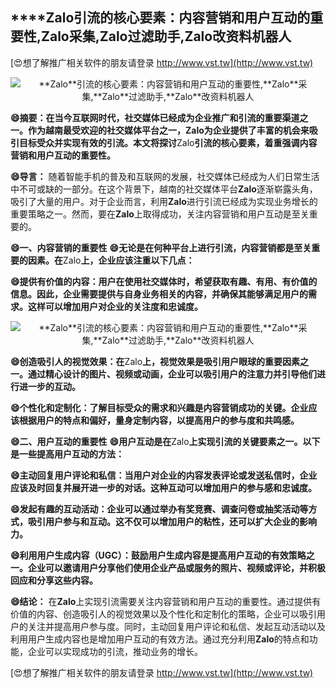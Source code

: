 ## ****Zalo**引流的核心要素：内容营销和用户互动的重要性,**Zalo**采集,**Zalo**过滤助手,**Zalo**改资料机器人**

[😍想了解推广相关软件的朋友请登录 http://www.vst.tw](http://www.vst.tw)

 <center><img src="https://vst.tw/MP4/tuiguang/png/8.png" alt="**Zalo**引流的核心要素：内容营销和用户互动的重要性,**Zalo**采集,**Zalo**过滤助手,**Zalo**改资料机器人"></center>

**😄摘要：在当今互联网时代，社交媒体已经成为企业推广和引流的重要渠道之一。作为越南最受欢迎的社交媒体平台之一，**Zalo**为企业提供了丰富的机会来吸引目标受众并实现有效的引流。本文将探讨**Zalo**引流的核心要素，着重强调内容营销和用户互动的重要性。**

**😄导言：**
随着智能手机的普及和互联网的发展，社交媒体已经成为人们日常生活中不可或缺的一部分。在这个背景下，越南的社交媒体平台**Zalo**逐渐崭露头角，吸引了大量的用户。对于企业而言，利用**Zalo**进行引流已经成为实现业务增长的重要策略之一。然而，要在**Zalo**上取得成功，关注内容营销和用户互动是至关重要的。

**😄一、内容营销的重要性**
**😄无论是在何种平台上进行引流，内容营销都是至关重要的因素。在**Zalo**上，企业应该注重以下几点：**

**😄提供有价值的内容：用户在使用社交媒体时，希望获取有趣、有用、有价值的信息。因此，企业需要提供与自身业务相关的内容，并确保其能够满足用户的需求。这样可以增加用户对企业的关注度和忠诚度。**

 <center><img src="https://vst.tw/MP4/tuiguang/png/2.png" alt="**Zalo**引流的核心要素：内容营销和用户互动的重要性,**Zalo**采集,**Zalo**过滤助手,**Zalo**改资料机器人"></center>

**😄创造吸引人的视觉效果：在**Zalo**上，视觉效果是吸引用户眼球的重要因素之一。通过精心设计的图片、视频或动画，企业可以吸引用户的注意力并引导他们进行进一步的互动。**

**😄个性化和定制化：了解目标受众的需求和兴趣是内容营销成功的关键。企业应该根据用户的特点和偏好，量身定制内容，以提高用户的参与度和共鸣感。**

**😄二、用户互动的重要性**
**😄用户互动是在**Zalo**上实现引流的关键要素之一。以下是一些提高用户互动的方法：**

**😄主动回复用户评论和私信：当用户对企业的内容发表评论或发送私信时，企业应该及时回复并展开进一步的对话。这种互动可以增加用户的参与感和忠诚度。**

**😄发起有趣的互动活动：企业可以通过举办有奖竞赛、调查问卷或抽奖活动等方式，吸引用户参与和互动。这不仅可以增加用户的粘性，还可以扩大企业的影响力。**

**😄利用用户生成内容（UGC）：鼓励用户生成内容是提高用户互动的有效策略之一。企业可以邀请用户分享他们使用企业产品或服务的照片、视频或评论，并积极回应和分享这些内容。**

**😄结论：**
在**Zalo**上实现引流需要关注内容营销和用户互动的重要性。通过提供有价值的内容、创造吸引人的视觉效果以及个性化和定制化的策略，企业可以吸引用户的关注并提高用户参与度。同时，主动回复用户评论和私信、发起互动活动以及利用用户生成内容也是增加用户互动的有效方法。通过充分利用**Zalo**的特点和功能，企业可以实现成功的引流，推动业务的增长。

[😍想了解推广相关软件的朋友请登录 http://www.vst.tw](http://www.vst.tw)



